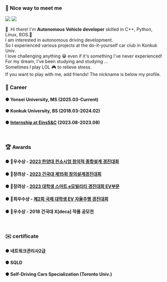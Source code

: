 ### 🤩 Nice way to meet me
<p>
    <a href="https://www.instagram.com/hyun_u_103/" target="_blank"><img src="https://img.shields.io/badge/Instagram-E4405F?style=flat-square&logo=Instagram&logoColor=white"/></a>
  <!-- <a href="https://velog.io/@qqq3964" target="_blank"><img src="https://img.shields.io/badge/Tech blog-20C997?style=flat-square&logo=Velog&logoColor=white"/></a> -->
  <!-- <a href="https://www.linkedin.com/in/taewan-kim-259a05205/" target="_blank"><img src="https://img.shields.io/badge/TaewanKim-0A66C2?style=flat-square&logo=Linkedin&logoColor=white"/></a> -->
  <a href="mailto:ksm3574@naver.com" target="_blank"><img src="https://img.shields.io/badge/ksm3574@naver.com-EA4335?style=flat-square&logo=Gmail&logoColor=white"/></a>
</p>

<p>
  👋&nbsp; Hi there! I'm <b>Autonomous Vehicle developer</b> skilled in C++, Python, Linux, ROS.🚀<br/>
  I am interested in autonomous driving development. <br/> 
  So I experienced various projects at the do-it-yourself car club in Konkuk Univ. <br/>
  I love challenging anything 😁 even if it's something I've never experienced! <br/>
  For my dream, I've been studying and studying ... <br/>
  Sometimes I play LOL 🎮 to relieve stress.<br/>
  If you want to play with me, add friends! The nickname is below my profile. <br/>
  
</p>

### 💼 Career
#### ● Yonsei University, MS (2025.03-Current)
#### ● Konkuk University, BS (2018.03-2024.02)
#### ● [Internship at EinsS&C](https://github.com/HarrysK99/Eins-Internship) (2023.08-2023.08)
<br/>

### 🏆 Awards
#### ● 🥈우수상 - [2023 한양대 컨소시엄 창의적 종합설계 경진대회](https://github.com/HarrysK99/Climbing-AV)
#### ● 🥉장려상 - [2023 건국대 제15회 창의설계경진대회](https://github.com/HarrysK99/Climbing-AV)
#### ● 🥉장려상 - [2023 대학생 스마트 e모빌리티 경진대회 EV부문](https://github.com/HarrysK99/Vehicle-Embedded-System)
#### ● 🥈최우수상 - [제2회 국제 대학생 EV 자율주행 경진대회](https://github.com/HarrysK99/Autonomous-Vehicle-Jeju)
#### ● 🥈우수상 - 2018 건국대 X[deca] 작품 공모전
<br/>

### ✉️ certificate
#### ● 네트워크관리사2급
#### ● SQLD
#### ● Self-Driving Cars Specialization (Toronto Univ.)
<br/>
